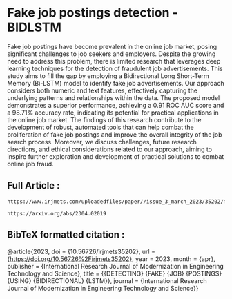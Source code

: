 # Fake job postings detection - BIDLSTM

Fake job postings have become prevalent in the online job market, posing significant challenges to job seekers
and employers. Despite the growing need to address this problem, there is limited research that leverages deep
learning techniques for the detection of fraudulent job advertisements. This study aims to fill the gap by
employing a Bidirectional Long Short-Term Memory (Bi-LSTM) model to identify fake job advertisements. Our
approach considers both numeric and text features, effectively capturing the underlying patterns and
relationships within the data. The proposed model demonstrates a superior performance, achieving a 0.91 ROC
AUC score and a 98.71% accuracy rate, indicating its potential for practical applications in the online job
market. The findings of this research contribute to the development of robust, automated tools that can help
combat the proliferation of fake job postings and improve the overall integrity of the job search process.
Moreover, we discuss challenges, future research directions, and ethical considerations related to our approach,
aiming to inspire further exploration and development of practical solutions to combat online job fraud.


## Full Article : 

	https://www.irjmets.com/uploadedfiles/paper//issue_3_march_2023/35202/final/fin_irjmets1680354157.pdf

	https://arxiv.org/abs/2304.02019

## BibTeX formatted citation :

@article{2023,
	doi = {10.56726/irjmets35202},
	url = {https://doi.org/10.56726%2Firjmets35202},
	year = 2023,
	month = {apr},
	publisher = {International Research Journal of Modernization in Engineering Technology and Science},
	title = {{DETECTING} {FAKE} {JOB} {POSTINGS} {USING} {BIDIRECTIONAL} {LSTM}},
	journal = {International Research Journal of Modernization in Engineering Technology and Science}}



